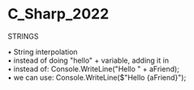 # C_Sharp_2022

STRINGS

• String interpolation  
    • instead of doing "hello" + variable, adding it in  
    • instead of: Console.WriteLine("Hello " + aFriend);  
    • we can use: Console.WriteLine($"Hello {aFriend}");  

